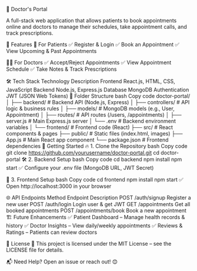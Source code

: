 🏥 Doctor's Portal




A full-stack web application that allows patients to book appointments online and doctors to manage their schedules, take appointment calls, and track prescriptions.

🚀 Features
🏥 For Patients
✅ Register & Login
✅ Book an Appointment
✅ View Upcoming & Past Appointments

👨‍⚕️ For Doctors
✅ Accept/Reject Appointments
✅ View Appointment Schedule
✅ Take Notes & Track Prescriptions

🛠 Tech Stack
Technology	Description
Frontend	React.js, HTML, CSS, JavaScript
Backend	Node.js, Express.js
Database	MongoDB
Authentication	JWT (JSON Web Tokens)
📂 Folder Structure
bash
Copy code
doctor-portal/
│
├── backend/                # Backend API (Node.js, Express)
│   ├── controllers/        # API logic & business rules
│   ├── models/             # MongoDB models (e.g., User, Appointment)
│   ├── routes/             # API routes (/users, /appointments)
│   ├── server.js           # Main Express.js server
│   └── .env                # Backend environment variables
│
└── frontend/               # Frontend code (React)
    ├── src/                # React components & pages
    ├── public/             # Static files (index.html, images)
    ├── App.js              # Main React app component
    └── package.json        # Frontend dependencies
🚀 Getting Started
🔥 1. Clone the Repository
bash
Copy code
git clone https://github.com/yourusername/doctor-portal.git
cd doctor-portal
🛠 2. Backend Setup
bash
Copy code
cd backend
npm install
npm start
✅ Configure your .env file (MongoDB URL, JWT Secret)

🎨 3. Frontend Setup
bash
Copy code
cd frontend
npm install
npm start
✅ Open http://localhost:3000 in your browser

🌐 API Endpoints
Method	Endpoint	Description
POST	/auth/signup	Register a new user
POST	/auth/login	Login user & get JWT
GET	/appointments	Get all booked appointments
POST	/appointments/book	Book a new appointment
🏗️ Future Enhancements
✅ Patient Dashboard – Manage health records & history
✅ Doctor Insights – View daily/weekly appointments
✅ Reviews & Ratings – Patients can review doctors

📜 License
📄 This project is licensed under the MIT License – see the LICENSE file for details.

📬 Need Help? Open an issue or reach out! 😊

